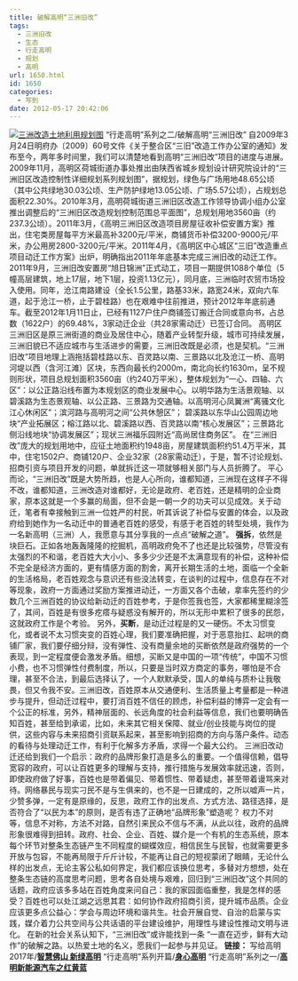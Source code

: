 ```yaml
---
title: 破解高明“三洲旧改”
tags:
  - 三洲旧改
  - 生态
  - 行走高明
  - 规划
  - 高明
url: 1650.html
id: 1650
categories:
  - 写到
date: 2012-05-17 20:42:06
---
```


[![](http://photo.guolaijie.com/rooufer/uploads/2012/05/三洲改造土地利用规划图1.jpg "三洲改造土地利用规划图")](http://photo.guolaijie.com/rooufer/uploads/2012/05/三洲改造土地利用规划图1.jpg) “行走高明”系列之二/破解高明“三洲旧改” 自2009年3月24日明府办〔2009〕60号文件《关于整合区“三旧”改造工作办公室的通知》发布至今，两年多时间里，我们可以清楚地看到高明“三洲旧改”项目的进度与进展。 2009年11月，高明区荷城街道办事处推出由陕西省城乡规划设计研究院设计的“三洲旧区改造控制性详细规划系列规划图”，据规划，绿色与广场用地48.65公顷（其中公共绿地30.03公顷、生产防护绿地13.05公顷、广场5.57公顷），占规划总面积22.30%。2010年3月，高明荷城街道三洲旧区改造工作领导协调小组办公室推出调整后的“三洲旧区改造规划控制范围总平面图”，总规划用地3560亩（约237.3公顷）。2011年3月，《高明三洲旧区改造项目房屋征收补偿安置方案》推出，住宅类房屋每平方米最高补3200元/平米，商铺货币补偿3200-9000元/平米，办公用房2800-3200元/平米。2011年4月，《高明区中心城区“三旧”改造重点项目动迁工作方案》出炉，明确指出2011年年底基本完成三洲旧改的动迁工作。2011年9月，三洲旧改安置房“旭日锦洲”正式动工，项目一期提供1088个单位（5幢高层建筑，地上17层，地下1层，投资1.13亿元），同月底，三洲临时农贸市场投入使用。同年，沧江南路建设（全长1.5公里，路基33米，路宽24米，双向六车道，起于沧江一桥，止于碧桂路）也在艰难中往前推进，预计2012年年底前通车。截至2012年1月11日止，已经有1127户住户商铺签订搬迁合同或意向书，占总数（1622户）的69.48%，3家动迁企业（共28家需动迁）已签订合同。 高明区三洲旧区是原三洲街道的商业及居住中心，随着产业转型升级，城市可持续发展，三洲旧貌已不适应城市与生活进步的需要，三洲旧改既是必须，也是契机。“三洲旧改”项目地理上涵拖括碧桂路以东、百灵路以南、三景路以北及沧江一桥、高明河堤以西（含河江滩）区块，东西向最长约2000m，南北向长约1630m，呈不规则形状，项目总规划面积3560亩（约240万平米），整体规划为“一心、四轴、六区”：以公正路沿线布置为本规划区的商业发展中心。以明华路为生活景观轴、以碧溪路为生态景观轴、以公正路、三景路为交通轴。以高明河心凤翼洲“离骚文化江心休闲区”；滨河路与高明河之间“公共休憩区”； 碧溪路以东华山公园周边地块“产业拓展区；榕江路以北、碧溪路以西、百灵路以南“核心发展区”；三景路北侧沿线地块“协调发展区”；现状三洲福乐园附近“高尚居住商务区”。 在“三洲旧改”庞大的规划用地中，应征土地面积约1948亩，房屋建筑面积约51.4万平米，其中，住宅1502户、商铺120户、企业32家（28家需动迁），于是，暂不讨论规划、招商引资与项目开发的问题，单就拆迁这一项就够相关部门与人员折腾了。 平心而论，“三洲旧改”既是大势所趋，也是人心所向，谁都知道，三洲现在这样子不得不改，谁都知道，三洲改造对谁都好，无论是政府、老百姓，还是精明的企业商家，原本这就是一个多赢的局面，但不会是一朝一夕的功夫可以见成效。关于动迁，笔者有幸接触到三洲一位姓严的村民，听其诉说了补偿与安置的体会，以及政府给到她作为一名动迁中的普通老百姓的感受，有感于老百姓的转型处境，我作为一名新高明（三洲）人，我愿意与其分享我的一点点“破解之道”。 **强拆**，依然是块巨石。正如各地轰轰隆隆的挖掘机，高明政府免不了也还是比较强势，尽管没有太强烈的不和谐，老百姓大大小小、多多少少还是不太满意现有的补偿，这种补偿不完全是经济方面的，更有情感方面的割舍，离开长期生活的土地，面临一个全新的生活格局，老百姓观念与意识还有些没法转变，在谈判的过程中，信息存在不对等现象，政府一方面通过奖励方案推进动迁，一方面又各个击破，拿率先签约的少数几个三洲百姓的协议给新动迁的百姓参考，于是你签我也签，大家都稀里糊涂签了，其间，百姓是有很多疙瘩与疑惑没有解开的，所以无形中累积了很多的民怨，这就政府工作是个考验。 另外，**买断**，是动迁过程是的又一硬伤。不太习惯变化，或者说不太习惯突变的百姓心理，我们要准确把握，对于恶意抬扛、起哄的商铺厂家，我们要仔细分辩，没有弹性、没有商量余地的买断依然是政府强势的一个表现，到一定程度便会激发矛盾。细想，买断又是中国的一项“传统”，中国不习惯小费，也不习惯弹性付费制度，所以，只要是当时双方商定的事务，哪怕是不合理，甚至不合法，到最后选择认了，一个人默默承受，国人的单纯与质朴让我敬畏，但又令我不安。三洲旧改，百姓原本从交通便利、生活质量上考量都是一种进步与提升，但动迁过程中，要打消百姓不信任的顾虑，补偿利益的博弈一定会有一个公正的标准，另外，精神层面的、长远角度的社会利益等信息，我们也要明确告知百姓，甚至给到承诺，比如，未来其它相关保障、就业/创业技能与岗位的提供，这些内容与未来招商引资联系起来，甚至影响到招商的方向与落户条件。动态的看待与处理动迁工作，有利于化解多方矛盾，求得一个最大公约。 三洲旧改动迁还给到我们一个启示：政府的品牌形象打造是多么的重要。一个值得信赖，倡导宽容的政府，可以让百姓更多的理解与支持，推行措施与发展效率就迅速，否则，即使政府做了好事，百姓也是带着偏见、带着惯性、带着疑虑，甚至带着谩骂来对待。网络暴民与现实刁民不是与生俱来的，也不是一日建成的，之所以嘘声一片，少赞多弹，一定有是原缘的，反思，政府工作的出发点、方式方法、路径选择，是否符合了“以民为本”的原则，是否有违了正确地“品牌形象”塑造呢？ 权力不对等，信息不对称，方法不对路，自然引来民众不信与不满，从此以往，政府的品牌形象很难得到扭转。政府、社会、企业、百姓、媒介是一个有机的生态系统，原本每个环节对整条生态链产生不同程度的蝴蝶效应，相信民生与民智，也就需要更多开放与包容，不能再局限于斤斤计较，不能再让自己的短视蒙闭了眼睛，无论什么样的出发点，无论主客公私如何界定，我们都应该换位思考，多替对方想想，处在整条生态链的高度思考问题，思考各自处境与艰难，回归到“三洲旧改”这个共同的话题，政府应该多多站在百姓角度来问自己：我的家园面临重整，我是怎样的感受？百姓也可以处江湖之远思其君：如何协作政府招商引资，提升城市品质。企业应该更多点公益心：学会与周边环境和谐共生。社会开展自觉、自治的启蒙与实践，媒介着力公共空间与公共话语的平台建设维护，用理性与建设性推动文明与进化。 在新的社会关系认知下，“三洲旧改”或许能找到一条 “一直在迈步，鲜有大动作”的破解之路。以热爱土地的名义，愿我们一起参与并见证。 **链接：** 写给高明2017年/**[智慧佛山 新绿高明](http://rooufer.cn/?p=1368 "智慧佛山 新绿高明")** “行走高明”系列开篇/**[身心高明](http://rooufer.cn/?p=1478 "“行走高明”系列开篇/身心高明")** “行走高明”系列之一/**[高明新能源汽车之红黄蓝](http://rooufer.cn/?p=1559 "“行走高明”系列之一/高明新能源汽车之红黄蓝")**